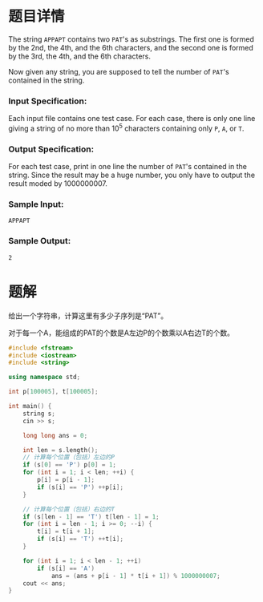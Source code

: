 # 题目详情
The string `APPAPT` contains two `PAT`'s as substrings. The first one is formed by the 2nd, the 4th, and the 6th characters, and the second one is formed by the 3rd, the 4th, and the 6th characters.

Now given any string, you are supposed to tell the number of `PAT`'s contained in the string.

### Input Specification:

Each input file contains one test case. For each case, there is only one line giving a string of no more than $10^5$ characters containing only `P`, `A`, or `T`.

### Output Specification:

For each test case, print in one line the number of `PAT`'s contained in the string. Since the result may be a huge number, you only have to output the result moded by 1000000007.

### Sample Input:

    APPAPT


### Sample Output:

    2

# 题解

给出一个字符串，计算这里有多少子序列是“PAT”。



对于每一个A，能组成的PAT的个数是A左边P的个数乘以A右边T的个数。

```cpp
#include <fstream>
#include <iostream>
#include <string>

using namespace std;

int p[100005], t[100005];

int main() {
    string s;
    cin >> s;

    long long ans = 0;

    int len = s.length();
    // 计算每个位置（包括）左边的P
    if (s[0] == 'P') p[0] = 1;
    for (int i = 1; i < len; ++i) {
        p[i] = p[i - 1];
        if (s[i] == 'P') ++p[i];
    }

    // 计算每个位置（包括）右边的T
    if (s[len - 1] == 'T') t[len - 1] = 1;
    for (int i = len - 1; i >= 0; --i) {
        t[i] = t[i + 1];
        if (s[i] == 'T') ++t[i];
    }

    for (int i = 1; i < len - 1; ++i)
        if (s[i] == 'A')
            ans = (ans + p[i - 1] * t[i + 1]) % 1000000007;
    cout << ans;
}
```

